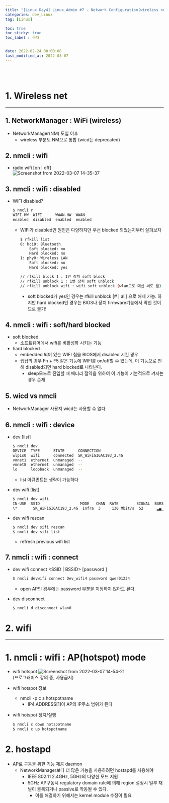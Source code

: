 ```yaml
---
title: "[Linux Day4] Linux_Admin #7 - Network Configuration(wireless network)"
categories: dev_Linux
tag: [Linux]

toc: true
toc_sticky: true
toc_label : 목차


date: 2022-02-24 00:00:08
last_modified_at: 2022-03-07
---
```

<br>
<br>

# 1. Wireless net
---
## 1. NetworkManager : WiFi (wireless)
* NetworkManager(NM) 도입 이후
    - wireless 부분도 NM으로 통합 (wicd는 deprecated)

## 2. nmcli : wifi
* radio wifi \[on | off\] <br>
![Screenshot from 2022-03-07 14-35-37](https://user-images.githubusercontent.com/58837749/156974201-a47991c8-354c-4151-813e-a440cf12b304.png)

## 3. nmcli : wifi : disabled
* WIFI disabled?
    ```bash
    $ nmcli r
    WIFI-HW  WIFI      WWAN-HW  WWAN
    enabled  disabled  enabled  enabled
    ```

    - WIFI가 disabled인 원인은 다양하지만 우선 blocked 되었는지부터 살펴보자
        ```bash
        $ rfkill list
        0: hci0: Bluetooth
            Soft blocked: no
            Hard blocked: no
        1: phy0: Wireless LAN
            Soft blocked: no
            Hard blocked: yes

        // rfkill block 1 : 1번 장치 soft block
        // rfkill unblock 1 : 1번 장치 soft unblock
        // rfkill unblock wifi : wifi soft unblock (wlan으로 대신 써도 됨)
        ```
        
        + soft blocked가 yes인 경우는 rfkill unblock \[# \| all\] 으로 해제 가능. 하지만 hard blocked인 경우는 BIOS나 장치 firmware기능에서 막힌 것이므로 불가!


## 4. nmcli : wifi : soft/hard blocked
* soft blocked
    - 소프트웨어에서 wifi를 비활성화 시키는 기능
* hard blocked
    - embedded 되어 있는 WIFI 칩을 BIOS에서 disabled 시킨 경우
    - 랩탑의 경우 Fn + F5 같은 기능에 WIFI를 on/off할 수 있는데, 이 기능으로 인해 disabled되면 hard blocked로 나타난다.
        + sleep모드로 진입할 때 배터리 절약을 위하여 이 기능이 기본적으로 켜지는 경우 존재

## 5. wicd vs nmcli
* NetworkManager 사용지 wicd는 사용할 수 없다

## 6. nmcli : wifi : device
* dev [list]
    ```bash
    $ nmcli dev
    DEVICE  TYPE      STATE      CONNECTION           
    wlp1s0  wifi      connected  SK_WiFiGIGAC193_2.4G 
    vmnet1  ethernet  unmanaged  --                   
    vmnet8  ethernet  unmanaged  --                   
    lo      loopback  unmanaged  --   
    ```
    - list 아큐먼트는 생략이 가능하다

* dev wifi [list]
    ```bash
    $ nmcli dev wifi
    IN-USE  SSID                  MODE   CHAN  RATE        SIGNAL  BARS  SECURITY  
    \*       SK_WiFiGIGAC193_2.4G  Infra  3     130 Mbit/s  52      ▂▄__  WPA1 WPA2 
    ```

* dev wifi rescan
    ```bash
    $ nmcli dev sifi rescan
    $ nmcli dev sifi list
    ```

    - refresh previous wifi list

## 7. nmcli : wifi : connect
* dev wifi connect <SSID | BSSID> [password <pass>]
    ```bash
    $ nmcli devwifi connect Dev_wifi4 password qwer01234
    ```

    - open AP인 경우에는 password 부분을 지정하지 않아도 된다.

* dev disconnect <ifname>
    ```bash
    $ nmcli d disconnect wlan0
    ```

# 2. wifi
---
# 1. nmcli : wifi : AP(hotspot) mode
* wifi hotspot
    ![Screenshot from 2022-03-07 14-54-21](https://user-images.githubusercontent.com/58837749/156976092-ed32f8f2-069f-4cfb-a6f0-762d9de34316.png)<br>
    (프로그래머스 강의 중, 사용금지)
* wifi hotspot 정보
    - nmcli -p c s hotspotname
        + IP4.ADDRESS[1]이 AP의 IP주소 범위가 된다

* wifi hotspot 정지/실행
    ```bash
    $ nmcli c down hotspotname
    $ nmcli c up hotspotname
    ```

# 2. hostapd
* AP로 구동을 위한 기능 제공 daemon
    - NetworkManager보다 더 많은 기능을 사용하려면 hostapd를 사용해야
        + IEEE 802.11 2.4GHz, 5GHz의 다양한 모드 지원
        + 5GHz AP구동시 regulatory domain rule에 의해 region 설정시 일부 채널이 블록되거나 passive로 작동될 수 있다.
            * 이를 해결하기 위해서는 kernel module 수정이 필요 